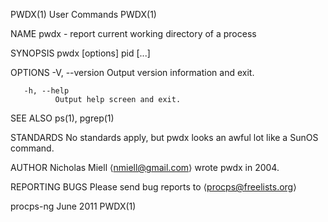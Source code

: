 PWDX(1)                         User Commands                         PWDX(1)

NAME
       pwdx - report current working directory of a process

SYNOPSIS
       pwdx [options] pid [...]

OPTIONS
       -V, --version
              Output version information and exit.

       -h, --help
              Output help screen and exit.

SEE ALSO
       ps(1), pgrep(1)

STANDARDS
       No standards apply, but pwdx looks an awful lot like a SunOS command.

AUTHOR
       Nicholas Miell ⟨nmiell@gmail.com⟩ wrote pwdx in 2004.

REPORTING BUGS
       Please send bug reports to ⟨procps@freelists.org⟩

procps-ng                         June 2011                           PWDX(1)
